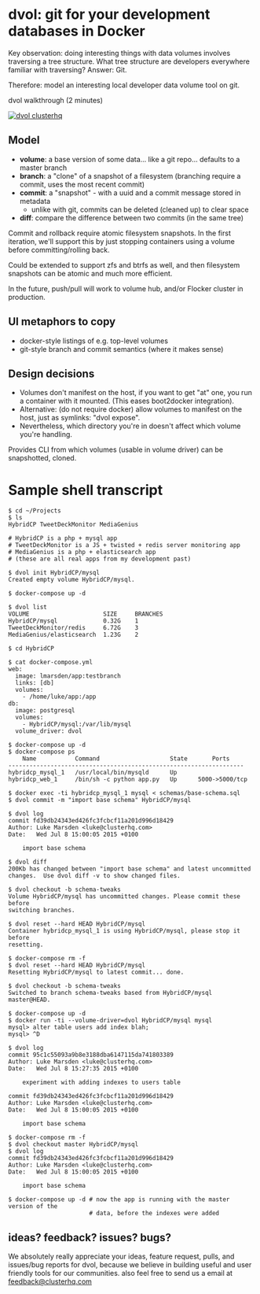 # dvol: git for your development databases in Docker

Key observation: doing interesting things with data volumes involves traversing
a tree structure. What tree structure are developers everywhere familiar with
traversing? Answer: Git.

Therefore: model an interesting local developer data volume tool on git.

dvol walkthrough (2 minutes)

[![dvol clusterhq](http://img.youtube.com/vi/kcoU4vCS1TE/0.jpg)](http://www.youtube.com/watch?v=kcoU4vCS1TE)

## Model
 * **volume**: a base version of some data... like a git repo... defaults to a
   master branch
 * **branch**: a "clone" of a snapshot of a filesystem (branching
   require a commit, uses the most recent commit)
 * **commit**: a "snapshot" - with a uuid and a commit message stored in
   metadata
     - unlike with git, commits can be deleted (cleaned up) to clear space
 * **diff**: compare the difference between two commits (in the same tree)

Commit and rollback require atomic filesystem snapshots. In the first
iteration, we'll support this by just stopping containers using a volume before
committing/rolling back.

Could be extended to support zfs and btrfs as well, and then filesystem
snapshots can be atomic and much more efficient.

In the future, push/pull will work to volume hub, and/or Flocker cluster in
production.

## UI metaphors to copy
 * docker-style listings of e.g. top-level volumes
 * git-style branch and commit semantics (where it makes sense)

## Design decisions
 * Volumes don't manifest on the host, if you want to get "at" one, you run a
   container with it mounted. (This eases boot2docker integration).
 * Alternative: (do not require docker) allow volumes to manifest on the host,
   just as symlinks: "dvol expose".
 * Nevertheless, which directory you're in doesn't affect which volume you're
   handling.

Provides CLI from which volumes (usable in volume driver) can be snapshotted,
cloned.

# Sample shell transcript

```
$ cd ~/Projects
$ ls
HybridCP TweetDeckMonitor MediaGenius

# HybridCP is a php + mysql app
# TweetDeckMonitor is a JS + twisted + redis server monitoring app
# MediaGenius is a php + elasticsearch app
# (these are all real apps from my development past)

$ dvol init HybridCP/mysql
Created empty volume HybridCP/mysql.

$ docker-compose up -d

$ dvol list
VOLUME                     SIZE     BRANCHES
HybridCP/mysql             0.32G    1
TweetDeckMonitor/redis     6.72G    3
MediaGenius/elasticsearch  1.23G    2

$ cd HybridCP

$ cat docker-compose.yml
web:
  image: lmarsden/app:testbranch
  links: [db]
  volumes:
    - /home/luke/app:/app
db:
  image: postgresql
  volumes:
    - HybridCP/mysql:/var/lib/mysql
  volume_driver: dvol

$ docker-compose up -d
$ docker-compose ps
    Name           Command                    State       Ports
-------------------------------------------------------------------
hybridcp_mysql_1   /usr/local/bin/mysqld      Up
hybridcp_web_1     /bin/sh -c python app.py   Up      5000->5000/tcp

$ docker exec -ti hybridcp_mysql_1 mysql < schemas/base-schema.sql
$ dvol commit -m "import base schema" HybridCP/mysql

$ dvol log
commit fd39db24343ed426fc3fcbcf11a201d996d18429
Author: Luke Marsden <luke@clusterhq.com>
Date:   Wed Jul 8 15:00:05 2015 +0100

    import base schema

$ dvol diff
200Kb has changed between "import base schema" and latest uncommitted
changes.  Use dvol diff -v to show changed files.

$ dvol checkout -b schema-tweaks
Volume HybridCP/mysql has uncommitted changes. Please commit these before
switching branches.

$ dvol reset --hard HEAD HybridCP/mysql
Container hybridcp_mysql_1 is using HybridCP/mysql, please stop it before
resetting.

$ docker-compose rm -f
$ dvol reset --hard HEAD HybridCP/mysql
Resetting HybridCP/mysql to latest commit... done.

$ dvol checkout -b schema-tweaks
Switched to branch schema-tweaks based from HybridCP/mysql master@HEAD.

$ docker-compose up -d
$ docker run -ti --volume-driver=dvol HybridCP/mysql mysql
mysql> alter table users add index blah;
mysql> ^D

$ dvol log
commit 95c1c55093a9b8e3188dba6147115da741803389
Author: Luke Marsden <luke@clusterhq.com>
Date:   Wed Jul 8 15:27:35 2015 +0100

    experiment with adding indexes to users table

commit fd39db24343ed426fc3fcbcf11a201d996d18429
Author: Luke Marsden <luke@clusterhq.com>
Date:   Wed Jul 8 15:00:05 2015 +0100

    import base schema

$ docker-compose rm -f
$ dvol checkout master HybridCP/mysql
$ dvol log
commit fd39db24343ed426fc3fcbcf11a201d996d18429
Author: Luke Marsden <luke@clusterhq.com>
Date:   Wed Jul 8 15:00:05 2015 +0100

    import base schema

$ docker-compose up -d # now the app is running with the master version of the
                       # data, before the indexes were added
```


## ideas? feedback? issues? bugs?
We absolutely really appreciate your ideas, feature request, pulls, and issues/bug reports for dvol, because we believe in building useful and user friendly tools for our communities.
also feel free to send us a email at <feedback@clusterhq.com>
